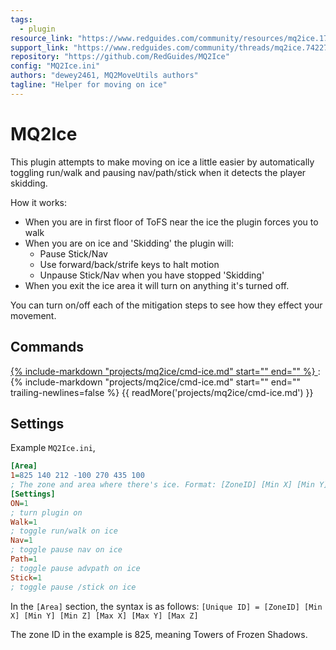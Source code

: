 ```yaml
---
tags:
  - plugin
resource_link: "https://www.redguides.com/community/resources/mq2ice.1719/"
support_link: "https://www.redguides.com/community/threads/mq2ice.74227/"
repository: "https://github.com/RedGuides/MQ2Ice"
config: "MQ2Ice.ini"
authors: "dewey2461, MQ2MoveUtils authors"
tagline: "Helper for moving on ice"
---
```


# MQ2Ice

<!--desc-start-->
This plugin attempts to make moving on ice a little easier by automatically toggling run/walk and pausing nav/path/stick when it detects the player skidding.
<!--desc-end-->
How it works:

* When you are in first floor of ToFS near the ice the plugin forces you to walk
* When you are on ice and 'Skidding' the plugin will:
    * Pause Stick/Nav
    * Use forward/back/strife keys to halt motion
    * Unpause Stick/Nav when you have stopped 'Skidding'
* When you exit the ice area it will turn on anything it's turned off.

You can turn on/off each of the mitigation steps to see how they effect your movement.

## Commands

<a href="cmd-ice/">
{% 
  include-markdown "projects/mq2ice/cmd-ice.md" 
  start="<!--cmd-syntax-start-->" 
  end="<!--cmd-syntax-end-->" 
%}
</a>
:    {% include-markdown "projects/mq2ice/cmd-ice.md" 
        start="<!--cmd-desc-start-->" 
        end="<!--cmd-desc-end-->" 
        trailing-newlines=false 
     %} {{ readMore('projects/mq2ice/cmd-ice.md') }}

## Settings

Example `MQ2Ice.ini`,

```ini
[Area]
1=825 140 212 -100 270 435 100
; The zone and area where there's ice. Format: [ZoneID] [Min X] [Min Y] [Min Z] [Max X] [Max Y] [Max Z] 
[Settings]
ON=1
; turn plugin on
Walk=1
; toggle run/walk on ice
Nav=1
; toggle pause nav on ice
Path=1
; toggle pause advpath on ice
Stick=1
; toggle pause /stick on ice
```

In the `[Area]` section, the syntax is as follows: `[Unique ID] = [ZoneID] [Min X] [Min Y] [Min Z] [Max X] [Max Y] [Max Z]` 

The zone ID in the example is 825, meaning Towers of Frozen Shadows.
